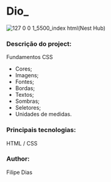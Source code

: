 # Dio_

![127 0 0 1_5500_index html(Nest Hub)](https://user-images.githubusercontent.com/97606816/197415548-ca83ac44-58d2-43ef-9122-b9a70292d4ee.png)


### Descrição do project:

Fundamentos CSS

- Cores;
- Imagens;
- Fontes;
- Bordas;
- Textos;
- Sombras;
- Seletores;
- Unidades de medidas.

### Principais tecnologias:

HTML / CSS

### Author:

Filipe Dias



